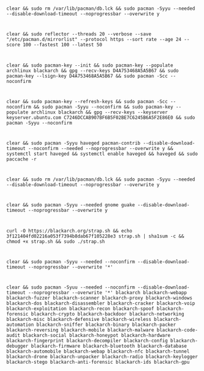 #    
    clear && sudo rm /var/lib/pacman/db.lck && sudo pacman -Syyu --needed --disable-download-timeout --noprogressbar --overwrite y
#    
    clear && sudo reflector --threads 20 --verbose --save "/etc/pacman.d/mirrorlist" --protocol https --sort rate --age 24 --score 100 --fastest 100 --latest 50
#
    clear && sudo pacman-key --init && sudo pacman-key --populate archlinux blackarch && gpg --recv-keys D4A753468A5A5B67 && sudo pacman-key --lsign-key D4A753468A5A5B67 && sudo pacman -Scc --noconfirm
#
    clear && sudo pacman-key --refresh-keys && sudo pacman -Scc --noconfirm && sudo pacman -Syyu --noconfirm && sudo pacman-key --populate archlinux blackarch && gpg --recv-keys --keyserver keyserver.ubuntu.com C7246DCCAB907BF6B5F02BE7C6245B6A5F2E86E0 && sudo pacman -Syyu --noconfirm
#
    clear && sudo pacman -Syyu haveged pacman-contrib --disable-download-timeout --noconfirm --needed --noprogressbar --overwrite y && systemctl start haveged && systemctl enable haveged && haveged && sudo paccache -r
#    
    clear && sudo rm /var/lib/pacman/db.lck && sudo pacman -Syyu --needed --disable-download-timeout --noprogressbar --overwrite y
#
    clear && sudo pacman -Syyu --needed gnome guake --disable-download-timeout --noprogressbar --overwrite y
#
    curl -O https://blackarch.org/strap.sh && echo 3f121404fd02216a053f7394b8dab67f105228e3 strap.sh | sha1sum -c && chmod +x strap.sh && sudo ./strap.sh
#
    clear && sudo pacman -Syyu --needed --noconfirm --disable-download-timeout --noprogressbar --overwrite '*'
#
    clear && sudo pacman -Syuu --needed --noconfirm --disable-download-timeout --noprogressbar --overwrite '*' blackarch blackarch-webapp blackarch-fuzzer blackarch-scanner blackarch-proxy blackarch-windows blackarch-dos blackarch-disassembler blackarch-cracker blackarch-voip blackarch-exploitation blackarch-recon blackarch-spoof blackarch-forensic blackarch-crypto blackarch-backdoor blackarch-networking blackarch-misc blackarch-defensive blackarch-wireless blackarch-automation blackarch-sniffer blackarch-binary blackarch-packer blackarch-reversing blackarch-mobile blackarch-malware blackarch-code-audit blackarch-social blackarch-honeypot blackarch-hardware blackarch-fingerprint blackarch-decompiler blackarch-config blackarch-debugger blackarch-firmware blackarch-bluetooth blackarch-database blackarch-automobile blackarch-webap blackarch-nfc blackarch-tunnel blackarch-drone blackarch-unpacker blackarch-radio blackarch-keylogger blackarch-stego blackarch-anti-forensic blackarch-ids blackarch-gpu

